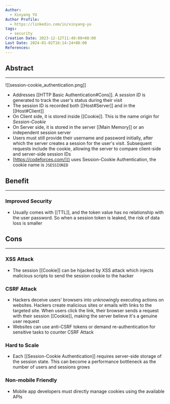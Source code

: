 ```yaml
---
Author:
  - Xinyang YU
Author Profile:
  - https://linkedin.com/in/xinyang-yu
tags:
  - security
Creation Date: 2023-12-12T11:49:00+08:00
Last Date: 2024-01-02T16:14:24+08:00
References: 
---
```

## Abstract
---
![[session-cookie_authentication.png]]

- Addresses [[HTTP Basic Authentication#Cons]]. A *session ID* is generated to track the user's status during their visit
- The session ID is recorded both [[Host#Server]] and in the [[Host#Client]]
- On Client side, it is stored inside [[Cookie]]. This is the name origin for *Session-Cookie*
- On Server side, it is stored in the server [[Main Memory]] or an independent session server
- Users must still provide their username and password initially, after which the server creates a session for the user's visit. Subsequent requests include the cookie, allowing the server to compare client-side and server-side session IDs
- [https://codeforces.com/]() uses Session-Cookie Authentication, the cookie name is `JSESSIONID`

## Benefit
---
### Improved Security
- Usually comes with [[TTL]], and the token value has no relationship with the user password. So when a session token is leaked, the risk of data loss is smaller

## Cons
---
### XSS Attack
- The session [[Cookie]] can be hijacked by XSS attack which injects malicious scripts to send the session cookie to the hacker

### CSRF Attack
- Hackers deceive users' browsers into unknowingly executing actions on websites. Hackers create malicious sites or emails with links to the targeted site. When users click the link, their browser sends a request with their session [[Cookie]], making the server believe it's a genuine user request
- Websites can use anti-CSRF tokens or demand re-authentication for sensitive tasks to counter CSRF Attack

### Hard to Scale
- Each [[Session-Cookie Authentication]] requires server-side storage of the session state. This can become a performance bottleneck as the number of users and sessions grows
### Non-mobile Friendly
- Mobile app developers must directly manage cookies using the available APIs